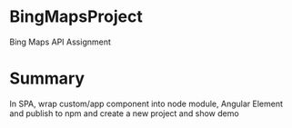 # BingMapsProject
Bing Maps API Assignment

# Summary
In SPA, wrap custom/app component into node module, Angular Element and publish to npm and create a new project and show demo
